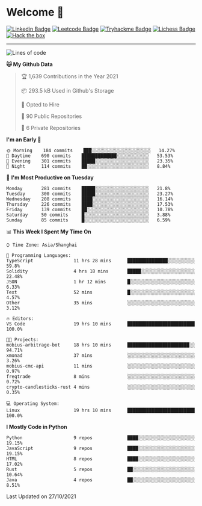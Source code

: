 # Welcome 👋

[![Linkedin Badge](https://img.shields.io/badge/-PedroTorres-blue?style=flat-square&logo=Linkedin&logoColor=white&link=https://www.linkedin.com/in/PedroTorres/)](https://www.linkedin.com/in/pedro-torres-cruz/)
[![Leetcode Badge](https://img.shields.io/badge/profile-leetcode-green)](https://leetcode.com/corfucinas/)
[![Tryhackme Badge](https://img.shields.io/badge/profile-tryhackme-blue)](https://tryhackme.com/p/Corfucinas/)
[![Lichess Badge](https://img.shields.io/badge/challenge_me-lichess-yellow)](https://lichess.org/@/Corfucinas)
[![Hack the box](https://img.shields.io/badge/hack_the_box-profile-red)](https://www.hackthebox.eu/profile/375826)

---

<!--START_SECTION:waka-->
![Lines of code](https://img.shields.io/badge/From%20Hello%20World%20I%27ve%20Written-1.6%20million%20lines%20of%20code-blue)

**🐱 My Github Data** 

> 🏆 1,639 Contributions in the Year 2021
 > 
> 📦 293.5 kB Used in Github's Storage 
 > 
> 💼 Opted to Hire
 > 
> 📜 90 Public Repositories 
 > 
> 🔑 6 Private Repositories  
 > 
**I'm an Early 🐤** 

```text
🌞 Morning    184 commits    ███░░░░░░░░░░░░░░░░░░░░░░   14.27% 
🌆 Daytime    690 commits    █████████████░░░░░░░░░░░░   53.53% 
🌃 Evening    301 commits    █████░░░░░░░░░░░░░░░░░░░░   23.35% 
🌙 Night      114 commits    ██░░░░░░░░░░░░░░░░░░░░░░░   8.84%

```
📅 **I'm Most Productive on Tuesday** 

```text
Monday       281 commits    █████░░░░░░░░░░░░░░░░░░░░   21.8% 
Tuesday      300 commits    █████░░░░░░░░░░░░░░░░░░░░   23.27% 
Wednesday    208 commits    ████░░░░░░░░░░░░░░░░░░░░░   16.14% 
Thursday     226 commits    ████░░░░░░░░░░░░░░░░░░░░░   17.53% 
Friday       139 commits    ██░░░░░░░░░░░░░░░░░░░░░░░   10.78% 
Saturday     50 commits     █░░░░░░░░░░░░░░░░░░░░░░░░   3.88% 
Sunday       85 commits     █░░░░░░░░░░░░░░░░░░░░░░░░   6.59%

```


📊 **This Week I Spent My Time On** 

```text
⌚︎ Time Zone: Asia/Shanghai

💬 Programming Languages: 
TypeScript               11 hrs 28 mins      ███████████████░░░░░░░░░░   59.8% 
Solidity                 4 hrs 18 mins       █████░░░░░░░░░░░░░░░░░░░░   22.48% 
JSON                     1 hr 12 mins        █░░░░░░░░░░░░░░░░░░░░░░░░   6.33% 
Text                     52 mins             █░░░░░░░░░░░░░░░░░░░░░░░░   4.57% 
Other                    35 mins             ░░░░░░░░░░░░░░░░░░░░░░░░░   3.12%

🔥 Editors: 
VS Code                  19 hrs 10 mins      █████████████████████████   100.0%

🐱‍💻 Projects: 
mobius-arbitrage-bot     18 hrs 10 mins      ███████████████████████░░   94.71% 
xmonad                   37 mins             ░░░░░░░░░░░░░░░░░░░░░░░░░   3.26% 
mobius-cmc-api           11 mins             ░░░░░░░░░░░░░░░░░░░░░░░░░   0.97% 
freqtrade                8 mins              ░░░░░░░░░░░░░░░░░░░░░░░░░   0.72% 
crypto-candlesticks-rust 4 mins              ░░░░░░░░░░░░░░░░░░░░░░░░░   0.35%

💻 Operating System: 
Linux                    19 hrs 10 mins      █████████████████████████   100.0%

```

**I Mostly Code in Python** 

```text
Python                   9 repos             ████░░░░░░░░░░░░░░░░░░░░░   19.15% 
JavaScript               9 repos             ████░░░░░░░░░░░░░░░░░░░░░   19.15% 
HTML                     8 repos             ████░░░░░░░░░░░░░░░░░░░░░   17.02% 
Rust                     5 repos             ██░░░░░░░░░░░░░░░░░░░░░░░   10.64% 
Java                     4 repos             ██░░░░░░░░░░░░░░░░░░░░░░░   8.51%

```



 Last Updated on 27/10/2021
<!--END_SECTION:waka-->
